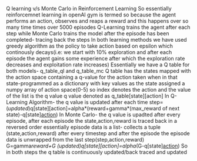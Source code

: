 Q learning v/s Monte Carlo in Reinforcement Learning
So essentially reinforcemnet learning in openAI gym is termed so because the agent performs an action, observes and reaps a reward and this happens over so many time times over 5000 episodes 
Q-Learning trains the agent after each step while Monte Carlo trains the model after the episode has been completed- tracing back the steps
In both learning methods we have used greedy algorithm as the policy to take action based on epsilon which continously decays(i.e: we start with 10% exploration and after each episode the agent gains some experience after which the exploration rate decreases and exploitation rate increases)
Essentially we have a Q table for both models- q_table_ql and q_table_mc
Q table has the states mapped with the action space containing a q-value for the action taken when in that state-programmed as a dictionary with key values as the state assigned a numpy array of action space(0-5) so index denotes the action and the value of the list is the q value
q value denoted as q_table[state][action] 
In Q-Learning Algorithm- the q value is updated after each time step= (*updated*)q[state][action]=alpha*(reward+gamma*(max_reward of next state)-q[state][action](*current*))
In Monte Carlo- the q value is upadted after every episode, after each episode the state,action,reward is traced back in a reversed order
  essentially episode data is a list- collects a tuple (state,action,reward) after every timestep and after the episode the episode data is unwrapped from the last step(step,action,reward) 
  G=gamma*reward+G
  (*updated*)q[state][action]=alpha*(G-q[state][action](*current*))
So in both steps the q table is continuously updated/back traced and updated 

